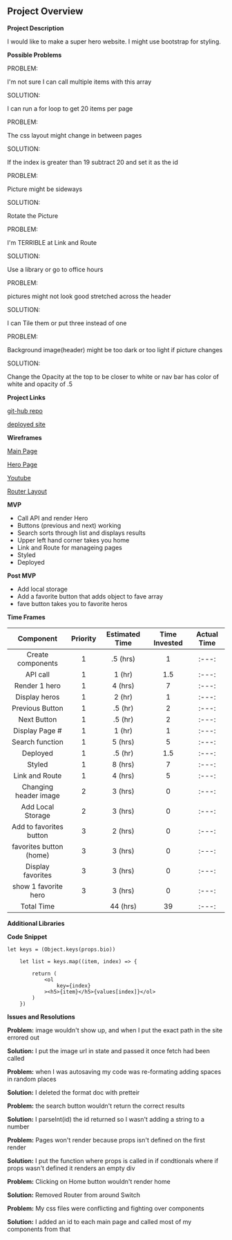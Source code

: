 **Project Overview**
-----------------------
**Project Description**

I would like to make a super hero website. I might use bootstrap for styling.

**Possible Problems**

PROBLEM:

I'm not sure I can call multiple items with this array

SOLUTION:

I can run a for loop to get 20 items per page


PROBLEM:

The css layout might change in between pages

SOLUTION:

If the index is greater than 19 subtract 20 and set it as the id


PROBLEM:

Picture might be sideways

SOLUTION:

Rotate the Picture


PROBLEM:

I'm TERRIBLE at Link and Route

SOLUTION:

Use a library or go to office hours


PROBLEM:

pictures might not look good stretched across the header

SOLUTION:

I can Tile them or put three instead of one


PROBLEM:

Background image(header) might be too dark or too light if picture changes

SOLUTION:

Change the Opacity at the top to be closer to white or nav bar has color of white and opacity of .5



**Project Links**

[git-hub repo](https://github.com/KassidySh/project-2/tree/master/project2)

[deployed site]()


**Wireframes**

[Main Page](https://res.cloudinary.com/dt5zs08ue/image/upload/v1578281708/GA%20project%202/wireframes_mockups_mfoyat.png)

[Hero Page](https://res.cloudinary.com/dt5zs08ue/image/upload/v1578319410/GA%20project%202/wireframes_mockups_1_etblon.png)

[Youtube](https://youtu.be/RVCJHQEXQ5g)

[Router Layout](https://docs.google.com/drawings/d/1FGeLe8REGUPs5DMqmKve7A0xI1Fhi1hu3nJzQf6ubrw/edit?usp=sharing)


**MVP**

- Call API and render Hero
- Buttons (previous and next) working
- Search sorts through list and displays results
- Upper left hand corner takes you home
- Link and Route for manageing pages
- Styled
- Deployed


**Post MVP**

- Add local storage
- Add a favorite button that adds object to fave array
- fave button takes you to favorite heros



**Time Frames**

|        Component        | Priority | Estimated Time | Time Invested | Actual Time |
| :---------------------: | :------: | :------------: | :-----------: | :---------: |
|    Create components    |    1     |    .5 (hrs)    |       1       |    :---:    |
|        API call         |    1     |     1 (hr)     |       1.5     |    :---:    |
|      Render 1 hero      |    1     |    4 (hrs)     |       7       |    :---:    |
|      Display heros      |    1     |     2 (hr)     |       1       |    :---:    |
|     Previous Button     |    1     |    .5 (hr)     |       2       |    :---:    |
|       Next Button       |    1     |    .5 (hr)     |       2       |    :---:    |
|     Display Page #      |    1     |     1 (hr)     |       1       |    :---:    |
|     Search function     |    1     |    5 (hrs)     |       5       |    :---:    |
|        Deployed         |    1     |    .5 (hr)     |       1.5     |    :---:    |
|         Styled          |    1     |    8 (hrs)     |       7       |    :---:    |
|     Link and Route      |    1     |    4 (hrs)     |       5       |    :---:    |
|  Changing header image  |    2     |    3 (hrs)     |       0       |    :---:    |
|    Add Local Storage    |    2     |    3 (hrs)     |       0       |    :---:    |
| Add to favorites button |    3     |    2 (hrs)     |       0       |    :---:    |
| favorites button (home) |    3     |    3 (hrs)     |       0       |    :---:    |
|    Display favorites    |    3     |    3 (hrs)     |       0       |    :---:    |
|  show 1 favorite hero   |    3     |    3 (hrs)     |       0       |    :---:    |
|       Total Time        |          |    44 (hrs)    |      39       |    :---:    |

**Additional Libraries**

**Code Snippet**

```  
let keys = (Object.keys(props.bio))

    let list = keys.map((item, index) => {

        return (
            <ol
                key={index}
            ><h5>{item}</h5>{values[index]}</ol>
        )
    })
  ```


**Issues and Resolutions**

**Problem:** image wouldn't show up, and when I put the exact path in the site errored out

**Solution:** I put the image url in state and passed it once fetch had been called

**Problem:** when I was autosaving my code was re-formating adding spaces in random places

**Solution:** I deleted the format doc with pretteir

**Problem:** the search button wouldn't return the correct results

**Solution:** I parseInt(id) the id returned so I wasn't adding a string to a number

**Problem:**  Pages won't render because props isn't defined on the first render

**Solution:** I put the function where props is called in if condtionals where if props wasn't defined it renders an empty div

**Problem:** Clicking on Home button wouldn't render home

**Solution:** Removed Router from around Switch

**Problem:** My css files were conflicting and fighting over components

**Solution:** I added an id to each main page and called most of my components from that